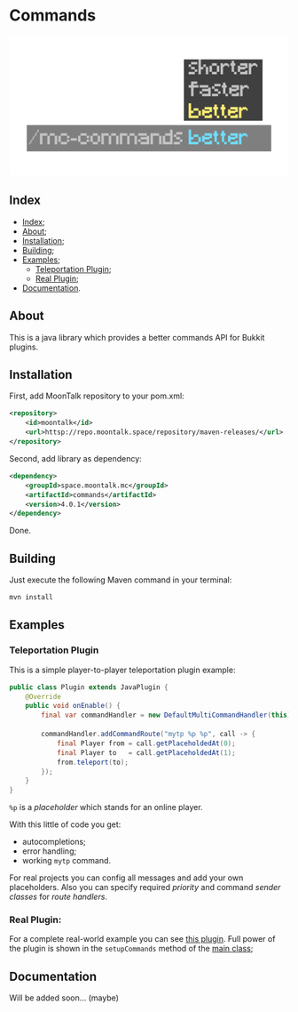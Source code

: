 # Commands

![Logo](/images/logo.png)

## Index

- [Index](#index);
- [About](#about);
- [Installation](#installation);
- [Building](#building);
- [Examples](#examples);
    - [Teleportation Plugin](#teleportation-plugin);
    - [Real Plugin](#real-plugin);
- [Documentation](#documentation).

## About

This is a java library which provides a better commands API for Bukkit plugins.

## Installation

First, add MoonTalk repository to your pom.xml:

```xml
<repository>
    <id>moontalk</id>
    <url>httsp://repo.moontalk.space/repository/maven-releases/</url>
</repository>
```

Second, add library as dependency:

```xml
<dependency>
    <groupId>space.moontalk.mc</groupId>
    <artifactId>commands</artifactId>
    <version>4.0.1</version>
</dependency>
```

Done.

## Building

Just execute the following Maven command in your terminal:

```bash
mvn install
```

## Examples

### Teleportation Plugin

This is a simple player-to-player teleportation plugin example:

```java
public class Plugin extends JavaPlugin {
    @Override
    public void onEnable() {
        final var commandHandler = new DefaultMultiCommandHandler(this);

        commandHandler.addCommandRoute("mytp %p %p", call -> {
            final Player from = call.getPlaceholdedAt(0);
            final Player to   = call.getPlaceholdedAt(1);
            from.teleport(to);
        });
    }
}
```

`%p` is a _placeholder_ which stands for an online player.

With this little of code you get:
- autocompletions;
- error handling;
- working `mytp` command.

For real projects you can config all messages and add your own placeholders.
Also you can specify required _priority_ and command _sender classes_ for _route handlers_.

### Real Plugin:

For a complete real-world example you can see [this plugin](https://github.com/Maksim2498/mc-cpspeed).
Full power of the plugin is shown in the `setupCommands` method of the [main class](https://github.com/Maksim2498/mc-cpspeed/blob/main/src/main/java/space/moontalk/mc/cpspeed/CPSpeed.java);

## Documentation

Will be added soon... (maybe)
